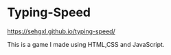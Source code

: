 # Typing-Speed 

https://sehgxl.github.io/typing-speed/

This is a game I made using HTML,CSS and JavaScript. 
